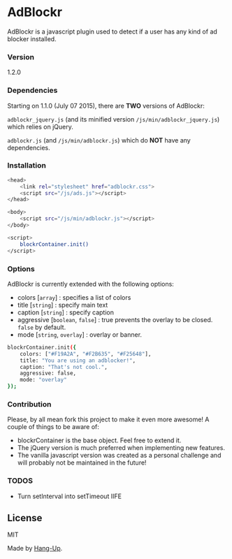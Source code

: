 # AdBlockr

AdBlockr is a javascript plugin used to detect if a user has any kind of ad blocker installed.

### Version
1.2.0

### Dependencies

Starting on 1.1.0 (July 07 2015), there are **TWO** versions of AdBlockr:

`adblockr_jquery.js` (and its minified version `/js/min/adblockr_jquery.js`) which relies on jQuery.

`adblockr.js` (and `/js/min/adblockr.js`) which do **NOT** have any dependencies.




### Installation

```sh
<head>
    <link rel="stylesheet" href="adblockr.css">
    <script src="/js/ads.js"></script>
</head>

<body>
    <script src="/js/min/adblockr.js"></script>
</body>

<script>
    blockrContainer.init()
</script>
```



### Options

AdBlockr is currently extended with the following options:


* colors [```array```] : specifies a list of colors
* title [```string```] : specify main text
* caption [```string```] : specify caption
* aggressive [```boolean```, ```false```] : true prevents the overlay to be closed. ```false``` by default.
* mode [``string``, ``overlay``] : overlay or banner.

```sh
blockrContainer.init({
    colors: ["#F19A2A", "#F2B635", "#F25648"],
    title: "You are using an adblocker!",
    caption: "That's not cool.",
    aggressive: false,
    mode: "overlay"
});
```


### Contribution
Please, by all mean fork this project to make it even more awesome! A couple of things to be aware of:
* blockrContainer is the base object. Feel free to extend it.
* The jQuery version is much preferred when implementing new features.
* The vanilla javascript version was created as a personal challenge and will probably not be maintained in the future!

### TODOS
* Turn setInterval into setTimeout IIFE

License
----

MIT


Made by [Hang-Up].


[jQuery]:http://jquery.com
[Hang-Up]:http://hang-up.github.io
